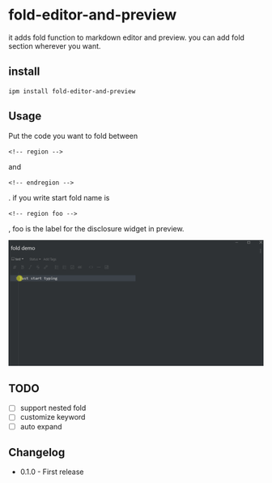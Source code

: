 # fold-editor-and-preview

it adds fold function to markdown editor and preview.
you can add fold section wherever you want.

## install

```
ipm install fold-editor-and-preview
```

## Usage

Put the code you want to fold between 
```
<!-- region -->
```
and
```
<!-- endregion -->
```
.
if you write start fold name is
```
<!-- region foo -->
```
, foo is the label for the disclosure widget in preview.

![example](https://github.com/mystster/fold-editor-and-preview/raw/master/docs/images/screencapture.gif)

## TODO
- [ ] support nested fold
- [ ] customize keyword
- [ ] auto expand

## Changelog
- 0.1.0 - First release